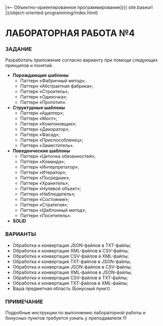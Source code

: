 [⟵ Объектно-ориентированное программирование]({{ site.baseurl }}/object-oriented-programming/index.html)

# **ЛАБОРАТОРНАЯ РАБОТА №4**

### **ЗАДАНИЕ**

Разработать приложение согласно варианту при помощи следующих принципов и понятий.

* **Порождающие шаблоны**
    * Паттерн «Фабричный метод»;
    * Паттерн «Абстрактная фабрика»;
    * Паттерн «Строитель»;
    * Паттерн «Одиночка»;
    * Паттерн «Прототип».
* **Структурные шаблоны**
    * Паттерн «Адаптер»;
    * Паттерн «Мост»;
    * Паттерн «Компоновщик»;
    * Паттерн «Декоратор»;
    * Паттерн «Фасад»;
    * Паттерн «Приспособленец»;
    * Паттерн «Заместитель».
* **Поведенческие шаблоны**
    * Паттерн «Цепочка обязанностей»;
    * Паттерн «Команда»;
    * Паттерн «Интерпретатор»;
    * Паттерн «Итератор»;
    * Паттерн «Посредник»;
    * Паттерн «Хранитель»;
    * Паттерн «Нулевой объект»;
    * Паттерн «Наблюдатель»;
    * Паттерн «Состояние»;
    * Паттерн «Стратегия»;
    * Паттерн «Шаблонный метод»;
    * Паттерн «Посетитель».
* **SOLID**

### **ВАРИАНТЫ**

*	Обработка и конвертация JSON-файлов в TXT-файлы;
*	Обработка и конвертация XML-файлов в CSV-файлы;
*	Обработка и конвертация CSV-файлов в XML-файлы;
*	Обработка и конвертация TXT-файлов в JSON-файлы;
*	Обработка и конвертация JSON-файлов в CSV-файлы;
*	Обработка и конвертация XML-файлов в JSON-файлы;
*	Обработка и конвертация CSV-файлов в TXT-файлы;
*	Обработка и конвертация TXT-файлов в XML-файлы;
*	Ваша предметная область (Бонусный пункт).

### **ПРИМЕЧАНИЕ**

Подробные инструкции по выполнению лабораторной работы и бонусных пунктов требуется узнать у преподавателя !!!
